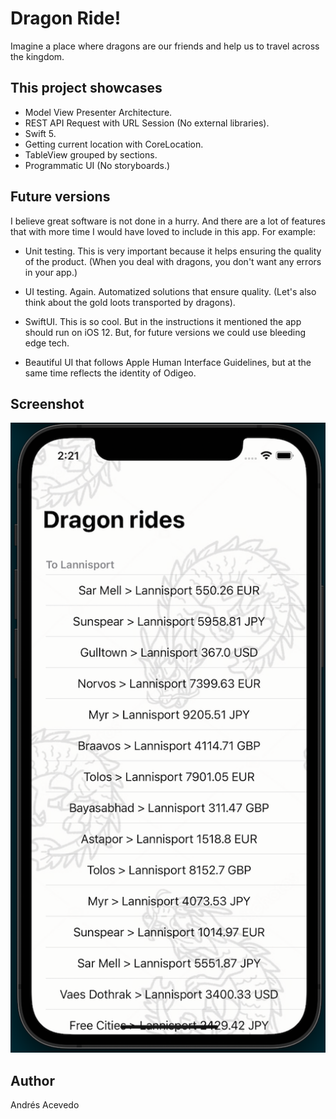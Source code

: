 # Dragon Ride!

Imagine a place where dragons are our friends and help us to travel across the kingdom.


## This project showcases
- Model View Presenter Architecture.
- REST API Request with URL Session (No external libraries).
- Swift 5.
- Getting current location with CoreLocation.
- TableView grouped by sections.
- Programmatic UI (No storyboards.)

## Future versions

I believe great software is not done in a hurry. And there are a lot of features that with more
time I would have loved to include in this app. For example:
- Unit testing. This is very important because it helps ensuring the quality of the product. (When you deal with dragons, you don't want any errors in your app.)
- UI testing. Again. Automatized solutions that ensure quality. (Let's also think about the gold loots transported by dragons).
- SwiftUI. This is so cool. But in the instructions it mentioned the app should run on iOS 12. But, for future versions we could use bleeding edge tech.

- Beautiful UI that follows Apple Human Interface Guidelines, but at the same time reflects the identity of Odigeo.

## Screenshot
![Screenshot](screenshot.png)

## Author

Andrés Acevedo
